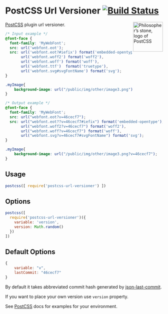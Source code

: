 # PostCSS Url Versioner [![Build Status][ci-img]][ci]

<img align="right" width="95" height="95"
     title="Philosopher’s stone, logo of PostCSS"
     src="http://postcss.github.io/postcss/logo.svg">
     
[PostCSS] plugin url versioner.

[json-last-commit]: https://github.com/wilsson/json-last-commit
[PostCSS]: https://github.com/postcss/postcss
[ci-img]:  https://travis-ci.org/wilsson/postcss-url-versioner.svg
[ci]:      https://travis-ci.org/wilsson/postcss-url-versioner

```css
/* Input example */
@font-face {
  font-family: 'MyWebFont';
  src: url('webfont.eot');
  src: url('webfont.eot?#iefix') format('embedded-opentype'),
       url('webfont.woff2') format('woff2'),
       url('webfont.woff') format('woff'),
       url('webfont.ttf')  format('truetype'),
       url('webfont.svg#svgFontName') format('svg');
}

.myImage{
	background-image: url("/public/img/other/image3.png");
}
```

```css
/* Output example */
@font-face {
  font-family: 'MyWebFont';
  src: url("webfont.eot?v=46cecf7");
  src: url("webfont.eot??v=46cecf7#iefix") format('embedded-opentype'),
       url("webfont.woff2?v=46cecf7") format('woff2'),
       url("webfont.woff?v=46cecf7") format('woff'), 
       url("webfont.svg?v=46cecf7#svgFontName") format('svg');
}

.myImage{
	background-image: url("/public/img/other/image3.png?v=46cecf7");
}
```

## Usage

```js
postcss([ require('postcss-url-versioner') ])
```

## Options

```js
postcss([ 
  require('postcss-url-versioner')({ 
    variable: 'version',
    version: Math.random()
  })
])
```

## Default Options

```js
{
	variable: "v",
	lastCommit: "46cecf7"
}
```

By default it takes abbreviated commit hash generated by [json-last-commit].

If you want to place your own version use `version` property.

See [PostCSS] docs for examples for your environment.